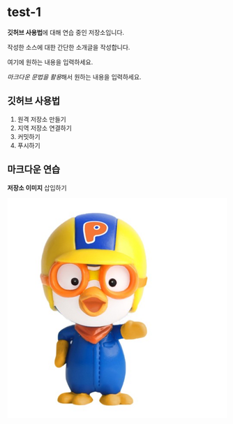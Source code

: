 # test-1
**깃허브 사용법**에 대해 연습 중인 저장소입니다.

작성한 소스에 대한 간단한 소개글을 작성합니다.

여기에 원하는 내용을 입력하세요.

*마크다운 문법을 활용*해서 원하는 내용을 입력하세요.

## 깃허브 사용법

1. 원격 저장소 만들기
2. 지역 저장소 연결하기
3. 커밋하기
4. 푸시하기

## 마크다운 연습

**저장소 이미지** 삽입하기

![프로필 이미지](./Pororo.jpg)
